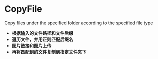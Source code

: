 # CopyFile
Copy files under the specified folder according to the specified file type

- **根据输入的文件路径和文件后缀**
- **遍历文件，并用正则匹配后缀名**
- **图片链接和图片上传**
- **再将匹配到的文件复制到指定文件夹下**
